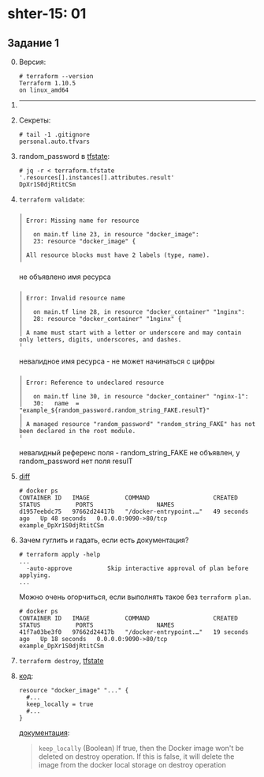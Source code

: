 shter-15: 01
============

Задание 1
---------

0. Версия:
   ```
   # terraform --version
   Terraform 1.10.5
   on linux_amd64
   ```
1. ---
2. Секреты:
   ```
   # tail -1 .gitignore
   personal.auto.tfvars
   ```
3. random_password в [tfstate](files/terraform.tfstate):
   ```
   # jq -r < terraform.tfstate '.resources[].instances[].attributes.result'
   DpXr1S0djRtitCSm
   ```
4. `terraform validate`:
   ```
   ╷
   │ Error: Missing name for resource
   │
   │   on main.tf line 23, in resource "docker_image":
   │   23: resource "docker_image" {
   │
   │ All resource blocks must have 2 labels (type, name).
   ╵
   ```
   не объявлено имя ресурса

   ```
   ╷
   │ Error: Invalid resource name
   │
   │   on main.tf line 28, in resource "docker_container" "1nginx":
   │   28: resource "docker_container" "1nginx" {
   │
   │ A name must start with a letter or underscore and may contain only letters, digits, underscores, and dashes.
   ╵
   ```
   невалидное имя ресурса - не может начинаться с цифры

   ```
   ╷
   │ Error: Reference to undeclared resource
   │
   │   on main.tf line 30, in resource "docker_container" "nginx-1":
   │   30:   name  = "example_${random_password.random_string_FAKE.resulT}"
   │
   │ A managed resource "random_password" "random_string_FAKE" has not been declared in the root module.
   ╵
   ```
   невалидный референс поля - random_string_FAKE не объявлен, у random_password нет поля resulT

5. [diff](files/fix.diff)
   ```
   # docker ps
   CONTAINER ID   IMAGE          COMMAND                  CREATED          STATUS          PORTS                  NAMES
   d1957eebdc75   97662d24417b   "/docker-entrypoint.…"   49 seconds ago   Up 48 seconds   0.0.0.0:9090->80/tcp   example_DpXr1S0djRtitCSm
   ```

6. Зачем гуглить и гадать, если есть документация?
   ```
   # terraform apply -help
   ...
     -auto-approve          Skip interactive approval of plan before applying.
   ...
   ```
   Можно очень огорчиться, если выполнять такое без `terraform plan`.

   ```
   # docker ps
   CONTAINER ID   IMAGE          COMMAND                  CREATED          STATUS          PORTS                  NAMES
   41f7a03be3f0   97662d24417b   "/docker-entrypoint.…"   19 seconds ago   Up 18 seconds   0.0.0.0:9090->80/tcp   example_DpXr1S0djRtitCSm
   ```
7. `terraform destroy`, [tfstate](files/terraform-after-destroy.tfstate)
8. [код](https://github.com/netology-code/ter-homeworks/blob/main/01/src/main.tf#L26):
   ```hcl
   resource "docker_image" "..." {
     #...
     keep_locally = true
     #...
   }
   ```
   [документация](https://registry.terraform.io/providers/abh80/docker/latest/docs/resources/image#keep_locally-1):
   > `keep_locally` (Boolean) If true, then the Docker image won't be deleted on destroy operation. If this is false, it will delete the image from the docker local storage on destroy operation
